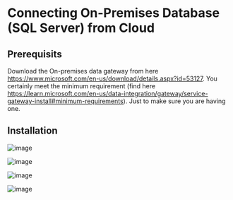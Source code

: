 # Connecting On-Premises Database (SQL Server) from Cloud
## Prerequisits
Download the On-premises data gateway from here https://www.microsoft.com/en-us/download/details.aspx?id=53127. You certainly meet the minimum requirement (find here https://learn.microsoft.com/en-us/data-integration/gateway/service-gateway-install#minimum-requirements). Just to make sure you are having one.

## Installation

![image](https://github.com/rajeesing/onprem/assets/7796293/bc442d5c-402f-4e33-9d10-3b082b28a578)

![image](https://github.com/rajeesing/onprem/assets/7796293/ee0d9dfc-c2b3-434f-95c5-d450cdec3bf3)

![image](https://github.com/rajeesing/onprem/assets/7796293/042bc39c-0949-4b19-9609-b31eac85e92c)

![image](https://github.com/rajeesing/onprem/assets/7796293/8074756a-2987-4bc8-b353-f41cd6dd9965)




